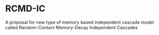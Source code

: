 # RCMD-IC
A proposal for new type of memory based independent cascade model called Random-Contact Memory-Decay Independent Cascades 

